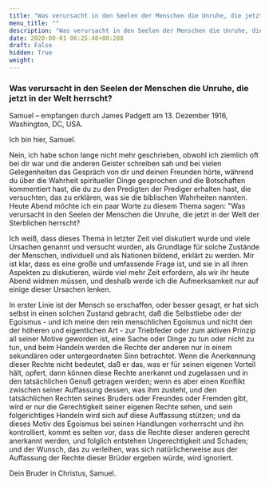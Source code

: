 ```yaml
---
title: "Was verursacht in den Seelen der Menschen die Unruhe, die jetzt in der Welt herrscht?"
menu_title: ""
description: "Was verursacht in den Seelen der Menschen die Unruhe, die jetzt in der Welt herrscht?"
date: 2020-08-01 06:25:48+00:288
draft: False
hidden: True
weight:
---
```

### Was verursacht in den Seelen der Menschen die Unruhe, die jetzt in der Welt herrscht?

Samuel – empfangen durch James Padgett am 13. Dezember 1916, Washington, DC, USA.

Ich bin hier, Samuel.

Nein, ich habe schon lange nicht mehr geschrieben, obwohl ich ziemlich oft bei dir war und die anderen Geister schreiben sah und bei vielen Gelegenheiten das Gespräch von dir und deinen Freunden hörte, während du über die Wahrheit spiritueller Dinge gesprochen und die Botschaften kommentiert hast, die du zu den Predigten der Prediger erhalten hast, die versuchten, das zu erklären, was sie die biblischen Wahrheiten nannten. Heute Abend möchte ich ein paar Worte zu diesem Thema sagen: "Was verursacht in den Seelen der Menschen die Unruhe, die jetzt in der Welt der Sterblichen herrscht?

Ich weiß, dass dieses Thema in letzter Zeit viel diskutiert wurde und viele Ursachen genannt und versucht wurden, als Grundlage für solche Zustände der Menschen, individuell und als Nationen bildend, erklärt zu werden. Mir ist klar, dass es eine große und umfassende Frage ist, und sie in all ihren Aspekten zu diskutieren, würde viel mehr Zeit erfordern, als wir ihr heute Abend widmen müssen, und deshalb werde ich die Aufmerksamkeit nur auf einige dieser Ursachen lenken.

In erster Linie ist der Mensch so erschaffen, oder besser gesagt, er hat sich selbst in einen solchen Zustand gebracht, daß die Selbstliebe oder der Egoismus - und ich meine den rein menschlichen Egoismus und nicht den der höheren und eigentlichen Art - zur Triebfeder oder zum aktiven Prinzip all seiner Motive geworden ist, eine Sache oder Dinge zu tun oder nicht zu tun, und beim Handeln werden die Rechte der anderen nur in einem sekundären oder untergeordneten Sinn betrachtet. Wenn die Anerkennung dieser Rechte nicht bedeutet, daß er das, was er für seinen eigenen Vorteil hält, opfert, dann können diese Rechte anerkannt und zugelassen und in den tatsächlichen Genuß getragen werden; wenn es aber einen Konflikt zwischen seiner Auffassung dessen, was ihm zusteht, und den tatsächlichen Rechten seines Bruders oder Freundes oder Fremden gibt, wird er nur die Gerechtigkeit seiner eigenen Rechte sehen, und sein folgerichtiges Handeln wird sich auf diese Auffassung stützen; und da dieses Motiv des Egoismus bei seinen Handlungen vorherrscht und ihn kontrolliert, kommt es selten vor, dass die Rechte dieser anderen gerecht anerkannt werden, und folglich entstehen Ungerechtigkeit und Schaden; und der Wunsch, das zu verleihen, was sich natürlicherweise aus der Auffassung der Rechte dieser Brüder ergeben würde, wird ignoriert.

Dein Bruder in Christus, Samuel.
